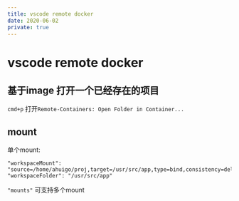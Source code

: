 ```yaml
---
title: vscode remote docker
date: 2020-06-02
private: true
---
```

# vscode remote docker
## 基于image 打开一个已经存在的项目
`cmd+p` 打开`Remote-Containers: Open Folder in Container...`

## mount
单个mount:

    "workspaceMount": "source=/home/ahuigo/proj,target=/usr/src/app,type=bind,consistency=delegated", 
    "workspaceFolder": "/usr/src/app"

`"mounts"` 可支持多个mount